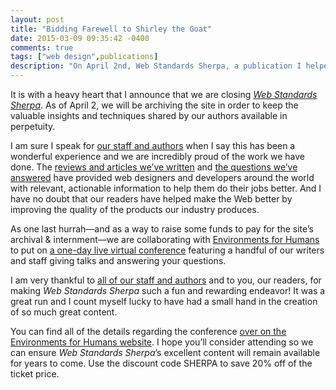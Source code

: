 ```yaml
---
layout: post
title: "Bidding Farewell to Shirley the Goat"
date: 2015-03-09 09:35:42 -0400
comments: true
tags: ["web design",publications]
description: "On April 2nd, Web Standards Sherpa, a publication I helped found, will close its doors."
---
```


It is with a heavy heart that I announce that we are closing [*Web Standards Sherpa*](http://webstandardssherpa.com/). As of April 2, we will be archiving the site in order to keep the valuable insights and techniques shared by our authors available in perpetuity.

<!-- more -->

I am sure I speak for [our staff and authors](http://webstandardssherpa.com/about/#staff) when I say this has been a wonderful experience and we are incredibly proud of the work we have done. The [reviews and articles we’ve written](http://webstandardssherpa.com/reviews/) and [the questions we’ve answered](http://webstandardssherpa.com/ask-the-sherpas/) have provided web designers and developers around the world with relevant, actionable information to help them do their jobs better. And I have no doubt that our readers have helped make the Web better by improving the quality of the products our industry produces.

As one last hurrah—and as a way to raise some funds to pay for the site’s archival & internment—we are collaborating with [Environments for Humans](http://environmentsforhumans.com/) to put on [a one-day live virtual conference](http://environmentsforhumans.com/2015/web-sherpa-summit/) featuring a handful of our writers and staff giving talks and answering your questions.

I am very thankful to [all of our staff and authors](http://webstandardssherpa.com/about/#staff) and to you, our readers, for making *Web Standards Sherpa* such a fun and rewarding endeavor! It was a great run and I count myself lucky to have had a small hand in the creation of so much great content.

You can find all of the details regarding the conference [over on the Environments for Humans website](http://environmentsforhumans.com/2015/web-sherpa-summit/). I hope you’ll consider attending so we can ensure *Web Standards Sherpa*’s excellent content will remain available for years to come. Use the discount code SHERPA to save 20% off of the ticket price.
